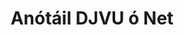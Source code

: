 ---
############################# Static ############################
layout: "auto-gen-annotation"

############################# Head ############################
head_title: "Glan DJVU Anótáil API Anótála i C#"
head_description: "Net API chun cineálacha móréilimh anótála a chruthú agus a Anótáil ó DJVU, íomhánna, líníochtaí agus formáidí comhaid doiciméad."

############################# Header ############################
title: "Anótáil DJVU ó Net"
description: ""
bg_image: "https://cms.admin.containerize.com/templates/aspose/App_Themes/V3/images/bg/header1.png"
bg_overlay: false
button:
    enable: true
    icon: "fas fa-arrow-down"
    label: "Íoslódáil Triail Saor in Aisce"
    link: "https://downloads.groupdocs.com/annotation/net"

############################# About ############################
about:
    enable: true
    title: "Maidir le GroupDocs.Annotation for Net API"
    content: |
        Is leabharlann é GroupDocs.Annotation for Net API a ligeann duit nótaí a chur le PDF, Word agus doiciméid eile ar Mac, Windows nó Ubuntu. Is éard atá i [GroupDocs.Annotation for Net](/annotation/net) ná Net API dúchais chun nótaí a bhainistiú le tacaíocht chuimsitheach chun nótaí a chruthú, a chur leis, a chur in eagar, a scriosadh, a bhaint agus a easpórtáil ó íomhánna agus doiciméid éagsúla eile. An liosta iomlán de na formáidí doiciméad tacaithe a d’fhéadfá a fheiceáil ar an [leathanach] seo(https://docs.groupdocs.com/annotation/net/supported-document-formats/).
        Ligeann an leabharlann seo duit oibriú ní hamháin le doiciméad DJVU ach freisin le go leor cineálacha doiciméad eile ar nós Word, Excel, PowerPoint, ríomhphoist Outlook, Visio, Adobe, OpenDocument, OpenOffice, Photoshop, AutoCad agus go leor eile.
        Ligeann an GroupDocs.Annotation for Net API duit nótaí nua a chruthú agus a chur leis, nótaí a chur in eagar, nótaí tráchta a bhaint as, agus iad a bhaint de dhoiciméid. Tacaíonn an leabharlann le 13 chineál nótaí éagsúla, lena n-áirítear Téacs, Polalíne, Achar, Líne Folaigh, Pointe, Comhartha Uisce, Arrow, Éilips, Athsholáthar Téacs, Fad, Réimse Téacs, Athchóiriú Acmhainní i bhformáid PDF, HTML, doiciméid Microsoft Word, scarbhileoga, léaráidí, cur i láthair, líníochtaí, íomhánna agus go leor formáidí comhaid eile.
        Léiríonn an sampla (féach thíos) oibriú le doiciméad DJVU, sa sampla seo d'fhéadfá na príomhchéimeanna a fheiceáil maidir le conas oibriú le GroupDocs.Annotation: Socraigh ceadúnas, oscail doiciméad a bhfuil tú ag iarraidh oibriú leis, cruthaigh doiciméad anótáil, rudaí sonraí a chur leis chun airíonna anótála a shocrú de réir do riachtanas agus an toradh a shábháil chuig an áit atá ag teastáil. Chomh maith leis sin d'fhéadfá breathnú níos mionsonraithe a bheith agat ar na gnéithe tacaithe ar ár leathanach github [] (https://github.com/groupdocs-annotation/GroupDocs.Annotation-for-.NET), nó inár dtáirge [doiciméadúchán] (https ://docs.groupdocs.com/annotation/net/getting-started/).

############################# Steps ############################
howTo_Add:
steps_Add:
    enable: true
    title_left: "Céimeanna chun Anótálacha a Chur le DJVU in Net"
    content_left: |
        [GroupDocs.Annotation](/annotation/net/) éascaíonn sé d’fhorbróirí Net cineálacha éagsúla nótaí a chur le comhaid DJVU laistigh d’fheidhmchlár Net-bhunaithe ar bith trí roinnt céimeanna éasca a chur i bhfeidhm.
        *   Cruthaigh oibiachtaí Freagra le trácht agus dáta.
        *   Cruthaigh réad AreaAnnotation, socraigh roghanna achair agus cuir freagraí leis.
        *   Cruthaigh réad Anótaire agus cuir anótáil achair leis.
        *   Sábháil an comhad aschuir.
    title_right: "Riachtanais Chórais"
    content_right: |
        Tacaítear le GroupDocs.Annotation for Net APIs ar gach mór-ardán agus córas oibriúcháin. Sula ndéanann tú an cód thíos, déan cinnte go bhfuil na réamhriachtanais seo a leanas suiteáilte ar do chóras.
        *   Córais Oibriúcháin: Microsoft Windows, Linux, MacOS
        *   Timpeallachtaí Forbartha: Visual Studio, Xamarin, MonoDevelop
        *   Creataí: .NET Framework, .NET Standard, .NET Core, Mona
        *   Íoslódáil an leagan is déanaí de GroupDocs.Annotation le haghaidh .NET ó [NuGet] (https://www.nuget.org/packages/groupdocs.annotation)

############################# Preview ############################
preview_Add:
    enable: true
    title: Réamhamharc anótála agus sampla cód
    content: |
        ![Annotation preview image](https://docs.groupdocs.com/annotation/java/images/add-text-field-annotation.png)
    code: |
        ```cs
        //Add text field annotation to the document from local disk
        using (Annotator annotator = new Annotator("input.bmp"))
        {
            TextFieldAnnotation textField = new TextFieldAnnotation
            {
                BackgroundColor = 65535,
                Box = new Rectangle(100, 100, 100, 100),
                CreatedOn = DateTime.Now,
                Text = "Some text",
                FontColor = 65535,
                FontSize = 12,
                Message = "This is text field annotation",
                Opacity = 0.7,
                PageNumber = 0,
                PenStyle = PenStyle.Dot,
                PenWidth = 3,
                FontFamily = "Arial",
                TextHorizontalAlignment = HorizontalAlignment.Center,
                Replies = new List
                {
                    new Reply
                    {
                        Comment = "First comment",
                        RepliedOn = DateTime.Now
                    },
                    new Reply
                    {
                        Comment = "Second comment",
                        RepliedOn = DateTime.Now
                    }
                }
            };
            annotator.Add(textField);
            annotator.Save("result.bmp");
        }
        ```

############################# Steps ############################
howTo_Remove:
steps_Remove:
    enable: true
    title_left: "Céimeanna chun Anótálacha a Bhaint de DJVU in Net"
    content_left: |
        [GroupDocs.Annotation](/annotation/net/) déanann sé níos éasca d’fhorbróirí Net sonraí anóta a bhaint de chomhaid DJVU laistigh d’fheidhmchlár Net-bhunaithe ar bith trí roinnt céimeanna éasca a chur i bhfeidhm.
        *   Cruthaigh oibiachtaí Freagra le trácht agus dáta.
        *   Cuir réad SaveOptions ar bun agus socraigh AnnotationTypes = AnnotationType.None.
        *   Glaoigh ar an modh sábhála le cosán doiciméad nó sruth dá bharr agus réad SaveOptions.

############################# Preview ############################
preview_Remove:
    enable: true
    code: |
        ```cs
        // 1- How to remove annotation from document using annotation index
        
        using (Annotator annotator = new Annotator("result.bmp"))
        {
            annotator.Remove(0);
            annotator.Save("removed.bmp");
        }
        
        // 2- How to remove annotation from document using annotation object
        
        using (Annotator annotator = new Annotator("result.bmp"))
        {
            var tmp = annotator.Get();
            annotator.Remove(tmp[0]);
            annotator.Save("removed.bmp");
        }
        
        // 3- How to remove some annotations from document using list of ID’s
        
        using (Annotator annotator = new Annotator("result.bmp"))
        {
            var idList = new List{1, 2, 3};
            annotator.Remove(idList);
            annotator.Save("removed.bmp");
        }
        
        // 4- How to remove some annotations from document using list of annotations
        
        using (Annotator annotator = new Annotator("result.bmp"))
        {
            var tmp = annotator.Get();
            annotator.Remove(tmp);
            annotator.Save("removed.bmp");
        }
        ```

############################# Steps ############################
howTo_Edit:
steps_Edit:
    enable: true
    title_left: "Céimeanna chun Anótálacha ó DJVU a chur in eagar in Net"
    content_left: |
        [GroupDocs.Annotation](/annotation/net/) déanann sé níos éasca d’fhorbróirí Net airíonna anótála éagsúla ó chomhaid DJVU a nuashonrú laistigh d’fheidhmchlár Net-bhunaithe ar bith trí roinnt céimeanna éasca a chur i bhfeidhm.
        *   Cuir réad Anótaire ar an toirt le conair doiciméid ionchuir nó sruth le LoadOptions meandrach le ImportAnnotations = fíor.
        *   Cruthaigh roinnt cur i bhfeidhm AnnotationBase agus socraigh Aitheantas an anótála a bhí ann (mura bhfuarthas anótáil leis an Aitheantas sin, ní athrófar aon rud) nó liosta cosáin na nótaí (bainfear gach anótáil atá ann).
        *   Modh nuashonraithe an ghlao ar réad Anótaire le nótaí a ritheadh.
        *   Glaoigh ar an modh sábhála le cosán doiciméad nó sruth dá bharr agus réad SaveOptions.

############################# Preview ############################
preview_Edit:
    enable: true
    code: |
        ```cs
        // open annotated document
        using (Annotator annotator = new Annotator("result.bmp"))
        {
            //assuming we are going to change some properties of existing annotation
                AreaAnnotation updated = new AreaAnnotation
                    {
                            // It's important to set existed annotation Id
                            Id = 1,
                            BackgroundColor = 255,
                            Box = new Rectangle(0, 0, 50, 200),
                            CreatedOn = DateTime.Now,
                            Message = "This is updated annotation",
                            Replies = new List
                            {
                                new Reply
                                {
                                    Comment = "Updated first comment",
                                    RepliedOn = DateTime.Now
                                },
                                new Reply
                                {
                                    Comment = "Updated second comment",
                                    RepliedOn = DateTime.Now
                                }
                            }
                        };
                // update annotation
                annotator.Update(updated);
                annotator.Save("result.bmp");
        }
        ```

############################# Steps ############################
howTo_Extract:
steps_Extract:
    enable: true
    title_left: "Céimeanna chun Anótálacha a Bhaint as DJVU in Net"
    content_left: |
        [GroupDocs.Annotation](/annotation/net/) déanann sé éasca d’fhorbróirí Glan doiciméid a anótáil agus faisnéis anótála a bhaint as comhaid DJVU laistigh d’fheidhmchlár Net-bhunaithe ar bith trí roinnt céimeanna éasca a chur i bhfeidhm.
        *   Cruthaigh oibiachtaí Freagra le trácht agus dáta.
        *   Cuir oibiacht ar LoadOptions agus cuir glaoch ar SetImportAnnotations le fíorargóint.
        *   Sainmhínigh athróg le liosta cineáil.
        *   Modh faigh glao agus cuir an toradh ar ais chuig an athróg thuas.

############################# Preview ############################
preview_Extract:
    enable: true
    code: |
        ```cs
        // for using this example input file ("annotated.bmp") must be with annotations
        using (Annotator annotator = new Annotator("annotated.bmp"))
        {
            List annotations = annotator.Get();
            XmlSerializer formatter = new XmlSerializer(typeof(List));
            using (FileStream fs = new FileStream("annotations.xml", FileMode.Create))
            {
                fs.SetLength(0);
                formatter.Serialize(fs, annotations);
            }
        }
        ```

############################# Demos ############################
demos:
    enable: true
    title: "Taispeántais Bheo le Cur Leis, Bain Amach, Cuir in Eagar, Anótálacha a Bhaint as Doiciméid agus Íomhánna"
    content: |
        Cuir nótaí le DJVU leis, bain, cuir in eagar agus bain amach iad faoi láthair trí chuairt a thabhairt ar [GroupDocs.Annotation Live Demos](https://products.groupdocs.app/annotation/family). Tá na buntáistí seo a leanas ag an taispeántas beo

############################# About Formats ############################
about_formats:
    enable: true
    format:
        # format loop
        - icon: "far fa-file-djvu"
          title: "Maidir le DJVU Formáid Chomhaid"
          content: |
            Is formáid comhaid grafaice é DjVu, a fhuaimnítear mar “déjà vu”, atá dírithe ar dhoiciméid agus leabhair scanta go háirithe iad siúd a chuimsíonn téacs, líníochtaí, íomhánna agus grianghraif. D'fhorbair AT&T Labs é. Úsáideann sé teicnící iolracha cosúil le deighilt ciseal íomhá na n-íomhánna téacs agus cúlra, luchtú forásach, códú uimhríochtúil agus comhbhrú caillte na n-íomhánna biotúnacha. Ós rud é gur féidir íomhánna datha, grianghraif, téacs agus líníochtaí atá comhbhrúite ach ardcháilíochta a bheith i gcomhad DJVU agus gur féidir iad a shábháil i níos lú spáis, mar sin, úsáidtear é ar an ngréasán mar ríomhleabhair, lámhleabhair, nuachtáin, doiciméid ársa, etc.

          link: "https://docs.fileformat.com/image/djvu/"

############################# More Formats ############################
more_formats:
    enable: true
    title: "Ag Obair le Formáidí Doiciméad Coitianta Eile"
    content: |
        Nuashonraigh airíonna anótála ó chuid de na formáidí comhaid coitianta mar a luaitear thíos.
    format:
        # format loop
        - name: "Annotate PDF document"
          link: "https://products.groupdocs.com/annotation/net/pdf/"
          description: "Adobe Portable Document Format"

        # format loop
        - name: "Annotate DOC document"
          link: "https://products.groupdocs.com/annotation/net/doc/"
          description: "Microsoft Word Document"

        # format loop
        - name: "Annotate DOCM document"
          link: "https://products.groupdocs.com/annotation/net/docm/"
          description: "Microsoft Word Macro-Enabled Document"

        # format loop
        - name: "Annotate DOCX document"
          link: "https://products.groupdocs.com/annotation/net/docx/"
          description: "Microsoft Word Open XML Document"

        # format loop
        - name: "Annotate DOT document"
          link: "https://products.groupdocs.com/annotation/net/dot/"
          description: "Microsoft Word Document Template"

        # format loop
        - name: "Annotate DOTX document"
          link: "https://products.groupdocs.com/annotation/net/dotx/"
          description: "Word Open XML Document Template"

        # format loop
        - name: "Annotate RTF document"
          link: "https://products.groupdocs.com/annotation/net/rtf/"
          description: "Rich Text Document"

        # format loop
        - name: "Annotate ODT document"
          link: "https://products.groupdocs.com/annotation/net/odt/"
          description: "Open Document Text"

        # format loop
        - name: "Annotate XLS document"
          link: "https://products.groupdocs.com/annotation/net/xls/"
          description: "Microsoft Excel Binary File Format"

        # format loop
        - name: "Annotate XLSX document"
          link: "https://products.groupdocs.com/annotation/net/xlsx/"
          description: "Microsoft Excel Open XML Spreadsheet"

        # format loop
        - name: "Annotate XLSM document"
          link: "https://products.groupdocs.com/annotation/net/xlsm/"
          description: "Microsoft Excel Macro-Enabled Spreadsheet"

        # format loop
        - name: "Annotate XLSB document"
          link: "https://products.groupdocs.com/annotation/net/xlsb/"
          description: "Microsoft Excel Binary Worksheet"

        # format loop
        - name: "Annotate ODS document"
          link: "https://products.groupdocs.com/annotation/net/ods/"
          description: "Open Document Spreadsheet"

        # format loop
        - name: "Annotate PPT document"
          link: "https://products.groupdocs.com/annotation/net/ppt/"
          description: "PowerPoint Presentation"

        # format loop
        - name: "Annotate PPTX document"
          link: "https://products.groupdocs.com/annotation/net/pptx/"
          description: "PowerPoint Open XML Presentation"

        # format loop
        - name: "Annotate PPSX document"
          link: "https://products.groupdocs.com/annotation/net/ppsx/"
          description: "PowerPoint Open XML Slide Show"

        # format loop
        - name: "Annotate POTM document"
          link: "https://products.groupdocs.com/annotation/net/potm/"
          description: "Microsoft PowerPoint Template"

        # format loop
        - name: "Annotate PPTM document"
          link: "https://products.groupdocs.com/annotation/net/pptm/"
          description: "Microsoft PowerPoint Presentation"

        # format loop
        - name: "Annotate PPS document"
          link: "https://products.groupdocs.com/annotation/net/pps/"
          description: "Microsoft PowerPoint 97-2003 Slide Show"

        # format loop
        - name: "Annotate ODP document"
          link: "https://products.groupdocs.com/annotation/net/odp/"
          description: "OpenDocument Presentation"

        # format loop
        - name: "Annotate HTML document"
          link: "https://products.groupdocs.com/annotation/net/html/"
          description: "HyperText Markup Language"

        # format loop
        - name: "Annotate TIFF document"
          link: "https://products.groupdocs.com/annotation/net/tiff/"
          description: "Tagged Image File Format"

        # format loop
        - name: "Annotate JPEG document"
          link: "https://products.groupdocs.com/annotation/net/jpeg/"
          description: "JPEG Image"

        # format loop
        - name: "Annotate PNG document"
          link: "https://products.groupdocs.com/annotation/net/png/"
          description: "Portable Network Graphic"

        # format loop
        - name: "Annotate EML document"
          link: "https://products.groupdocs.com/annotation/net/eml/"
          description: "E-mail Message"

        # format loop
        - name: "Annotate MSG document"
          link: "https://products.groupdocs.com/annotation/net/msg/"
          description: "Microsoft Outlook E-mail Message"

        # format loop
        - name: "Annotate VSD document"
          link: "https://products.groupdocs.com/annotation/net/vsd/"
          description: "Microsoft Visio 2003-2010 Drawing"

        # format loop
        - name: "Annotate VSDX document"
          link: "https://products.groupdocs.com/annotation/net/vsdx/"
          description: "Microsoft Visio Drawing"

        # format loop
        - name: "Annotate VSS document"
          link: "https://products.groupdocs.com/annotation/net/vss/"
          description: "Microsoft Visio 2003-2010 Stencil"

        # format loop
        - name: "Annotate VST document"
          link: "https://products.groupdocs.com/annotation/net/vst/"
          description: "Microsoft Visio 2013 Stencil"

        # format loop
        - name: "Annotate DWG document"
          link: "https://products.groupdocs.com/annotation/net/dwg/"
          description: "Autodesk Design Data Formats"

        # format loop
        - name: "Annotate DXF document"
          link: "https://products.groupdocs.com/annotation/net/dxf/"
          description: "AutoCAD Drawing Interchange"

        # format loop
        - name: "Annotate DCM document"
          link: "https://products.groupdocs.com/annotation/net/dcm/"
          description: "Digital Imaging and Communications in Medicine"

        # format loop
        - name: "Annotate WMF document"
          link: "https://products.groupdocs.com/annotation/net/wmf/"
          description: "Windows Metafile"

        # format loop
        - name: "Annotate EMF document"
          link: "https://products.groupdocs.com/annotation/net/emf/"
          description: "Enhanced Metafile Format"


############################# Back to top ###############################
back_to_top:
    enable: true
---